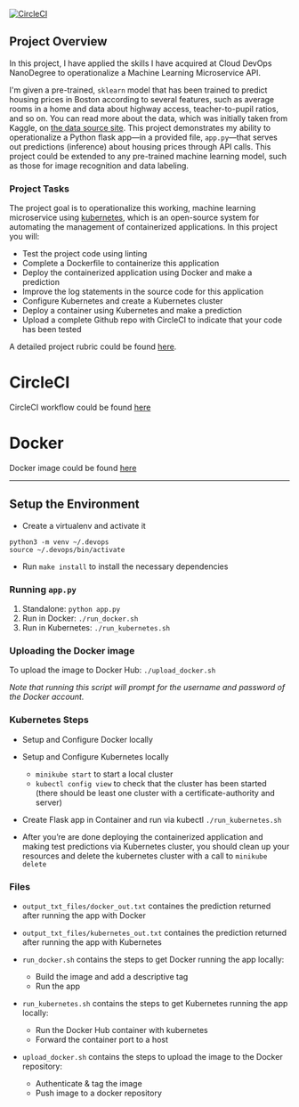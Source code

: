 [![CircleCI](https://circleci.com/gh/pablo-albaladejo/project-ml-microservice-kubernetes.svg?style=svg)](https://circleci.com/gh/pablo-albaladejo/project-ml-microservice-kubernetes)


## Project Overview

In this project, I have applied the skills I have acquired at Cloud DevOps NanoDegree to operationalize a Machine Learning Microservice API.

I'm given a pre-trained, `sklearn` model that has been trained to predict housing prices in Boston according to several features, such as average rooms in a home and data about highway access, teacher-to-pupil ratios, and so on. You can read more about the data, which was initially taken from Kaggle, on [the data source site](https://www.kaggle.com/c/boston-housing). This project demonstrates my ability to operationalize a Python flask app—in a provided file, `app.py`—that serves out predictions (inference) about housing prices through API calls. This project could be extended to any pre-trained machine learning model, such as those for image recognition and data labeling.

### Project Tasks

The project goal is to operationalize this working, machine learning microservice using [kubernetes](https://kubernetes.io/), which is an open-source system for automating the management of containerized applications. In this project you will:
* Test the project code using linting
* Complete a Dockerfile to containerize this application
* Deploy the containerized application using Docker and make a prediction
* Improve the log statements in the source code for this application
* Configure Kubernetes and create a Kubernetes cluster
* Deploy a container using Kubernetes and make a prediction
* Upload a complete Github repo with CircleCI to indicate that your code has been tested

A detailed project rubric could be found [here](https://review.udacity.com/#!/rubrics/2576/view).

# CircleCI
CircleCI workflow could be found [here](https://circleci.com/gh/pablo-albaladejo/project-ml-microservice-kubernetes)

# Docker
Docker image could be found [here](https://hub.docker.com/r/pabloalbaladejo/project-ml-microservice-kubernetes)

---

## Setup the Environment

* Create a virtualenv and activate it
```
python3 -m venv ~/.devops
source ~/.devops/bin/activate
```

* Run `make install` to install the necessary dependencies

### Running `app.py`

1. Standalone:  `python app.py`
2. Run in Docker:  `./run_docker.sh`
3. Run in Kubernetes:  `./run_kubernetes.sh`

### Uploading the Docker image

To upload the image to Docker Hub: `./upload_docker.sh`

*Note that running this script will prompt for the username and password of the Docker account.*

### Kubernetes Steps

* Setup and Configure Docker locally
* Setup and Configure Kubernetes locally 
    - `minikube start` to start a local cluster
    - `kubectl config view` to check that the cluster has been started (there should be least one cluster with a certificate-authority and server)
* Create Flask app in Container and run via kubectl `./run_kubernetes.sh`

* After you’re are done deploying the containerized application and making test predictions via Kubernetes cluster, you should clean up your resources and delete the kubernetes cluster with a call to `minikube delete`

### Files

* `output_txt_files/docker_out.txt` containes the prediction returned after running the app with Docker

* `output_txt_files/kubernetes_out.txt` containes the prediction returned after running the app with Kubernetes

* `run_docker.sh` contains the steps to get Docker running the app locally:
    - Build the image and add a descriptive tag
    - Run the app

* `run_kubernetes.sh` contains the steps to get Kubernetes running the app locally:
    - Run the Docker Hub container with kubernetes
    - Forward the container port to a host

* `upload_docker.sh` contains the steps to upload the image to the Docker repository:
    - Authenticate & tag the image
    - Push image to a docker repository